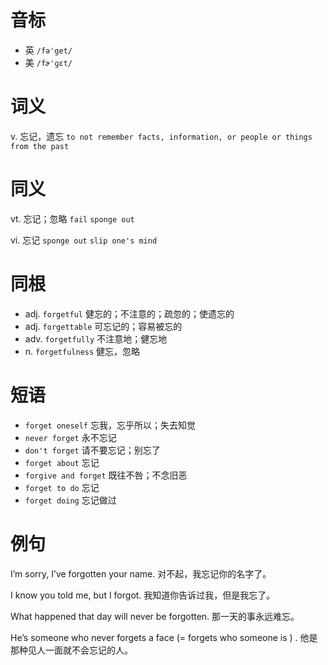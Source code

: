 # 音标

- 英 `/fə'get/`
- 美 `/fɚ'ɡɛt/`

# 词义

v. 忘记，遗忘
`to not remember facts, information, or people or things from the past`

# 同义

vt. 忘记；忽略
`fail` `sponge out`

vi. 忘记
`sponge out` `slip one's mind`

# 同根

- adj. `forgetful` 健忘的；不注意的；疏忽的；使遗忘的
- adj. `forgettable` 可忘记的；容易被忘的
- adv. `forgetfully` 不注意地；健忘地
- n. `forgetfulness` 健忘，忽略

# 短语

- `forget oneself` 忘我，忘乎所以；失去知觉
- `never forget` 永不忘记
- `don't forget` 请不要忘记；别忘了
- `forget about` 忘记
- `forgive and forget` 既往不咎；不念旧恶
- `forget to do` 忘记
- `forget doing` 忘记做过

# 例句

I’m sorry, I’ve forgotten your name.
对不起，我忘记你的名字了。

I know you told me, but I forgot.
我知道你告诉过我，但是我忘了。

What happened that day will never be forgotten.
那一天的事永远难忘。

He’s someone who never forgets a face (= forgets who someone is ) .
他是那种见人一面就不会忘记的人。


